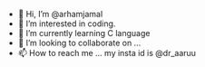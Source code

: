 - 👋 Hi, I’m @arhamjamal
- 👀 I’m interested in coding.
- 🌱 I’m currently learning C language
- 💞️ I’m looking to collaborate on ...
- 📫 How to reach me ... my insta id is @dr_aaruu

<!---
arhamjamal/arhamjamal is a ✨ special ✨ repository because its `README.md` (this file) appears on your GitHub profile.
You can click the Preview link to take a look at your changes.
--->
